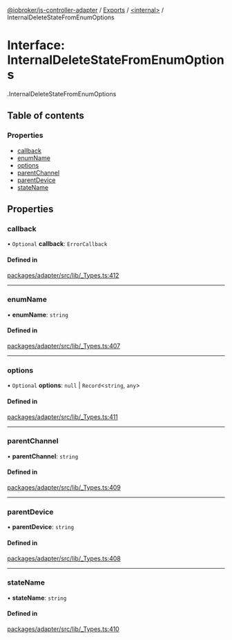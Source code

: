 [@iobroker/js-controller-adapter](../README.md) / [Exports](../modules.md) / [<internal\>](../modules/internal_.md) / InternalDeleteStateFromEnumOptions

# Interface: InternalDeleteStateFromEnumOptions

[<internal>](../modules/internal_.md).InternalDeleteStateFromEnumOptions

## Table of contents

### Properties

- [callback](internal_.InternalDeleteStateFromEnumOptions.md#callback)
- [enumName](internal_.InternalDeleteStateFromEnumOptions.md#enumname)
- [options](internal_.InternalDeleteStateFromEnumOptions.md#options)
- [parentChannel](internal_.InternalDeleteStateFromEnumOptions.md#parentchannel)
- [parentDevice](internal_.InternalDeleteStateFromEnumOptions.md#parentdevice)
- [stateName](internal_.InternalDeleteStateFromEnumOptions.md#statename)

## Properties

### callback

• `Optional` **callback**: `ErrorCallback`

#### Defined in

[packages/adapter/src/lib/_Types.ts:412](https://github.com/ioBroker/ioBroker.js-controller/blob/33a5e85a/packages/adapter/src/lib/_Types.ts#L412)

___

### enumName

• **enumName**: `string`

#### Defined in

[packages/adapter/src/lib/_Types.ts:407](https://github.com/ioBroker/ioBroker.js-controller/blob/33a5e85a/packages/adapter/src/lib/_Types.ts#L407)

___

### options

• `Optional` **options**: ``null`` \| `Record`<`string`, `any`\>

#### Defined in

[packages/adapter/src/lib/_Types.ts:411](https://github.com/ioBroker/ioBroker.js-controller/blob/33a5e85a/packages/adapter/src/lib/_Types.ts#L411)

___

### parentChannel

• **parentChannel**: `string`

#### Defined in

[packages/adapter/src/lib/_Types.ts:409](https://github.com/ioBroker/ioBroker.js-controller/blob/33a5e85a/packages/adapter/src/lib/_Types.ts#L409)

___

### parentDevice

• **parentDevice**: `string`

#### Defined in

[packages/adapter/src/lib/_Types.ts:408](https://github.com/ioBroker/ioBroker.js-controller/blob/33a5e85a/packages/adapter/src/lib/_Types.ts#L408)

___

### stateName

• **stateName**: `string`

#### Defined in

[packages/adapter/src/lib/_Types.ts:410](https://github.com/ioBroker/ioBroker.js-controller/blob/33a5e85a/packages/adapter/src/lib/_Types.ts#L410)
